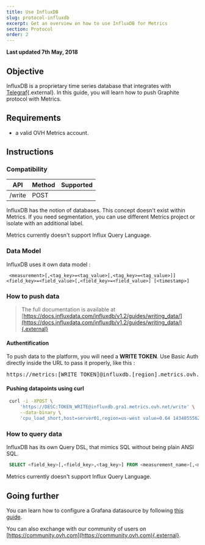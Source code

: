 ```yaml
---
title: Use InfluxDB
slug: protocol-influxdb
excerpt: Get an overview on how to use InfluxDB for Metrics
section: Protocol
order: 2
---
```


**Last updated 7th May, 2018**

## Objective

InfluxDB is a proprietary time series database that integrates with [Telegraf](https://github.com/influxdata/telegraf){.external}. In this guide, you will learn how to push Graphite protocol with Metrics.

## Requirements

- a valid OVH Metrics account.

## Instructions

### Compatibility

| API    | Method | Supported |
|--------|--------|-----------|
| /write | POST   |  <i class="fas fa-check"></i> |

InfluxDB has the notion of databases. This concept doesn't exist within Metrics. If you need segmentation, you can use different Metrics project or isolate with an additional label.

Metrics currently doesn't support Influx Query Language.

### Data Model

InfluxDB uses it own data model :

```
 <measurement>[,<tag_key>=<tag_value>[,<tag_key>=<tag_value>]] <field_key>=<field_value>[,<field_key>=<field_value>] [<timestamp>]
```


### How to push data

> The full documentation is available at [https://docs.influxdata.com/influxdb/v1.2/guides/writing_data/](https://docs.influxdata.com/influxdb/v1.2/guides/writing_data/){.external}

#### Authentification

To push data to the platform, you will need a **WRITE TOKEN**. Use Basic Auth directly inside the URL to pass it properly, like this :

<pre>https://metrics:[WRITE_TOKEN]@influxdb.[region].metrics.ovh.net</pre>

#### Pushing datapoints using curl

```sh
 curl -i -XPOST \
     'https://DESC:TOKEN_WRITE@influxdb.gra1.metrics.ovh.net/write' \
     --data-binary \
     'cpu_load_short,host=server01,region=us-west value=0.64 1434055562000000000'
```

### How to query data

InfluxDB has its own Query DSL, that mimics SQL without being plain ANSI SQL.

```sql
 SELECT <field_key>[,<field_key>,<tag_key>] FROM <measurement_name>[,<measurement_name>]
```

Metrics currently doesn't support Influx Query Language.

## Going further

You can learn how to configure a Grafana  datasource by following [this guide](../start-grafana).

You can also exchange with our community of users on [https://community.ovh.com](https://community.ovh.com){.external}.